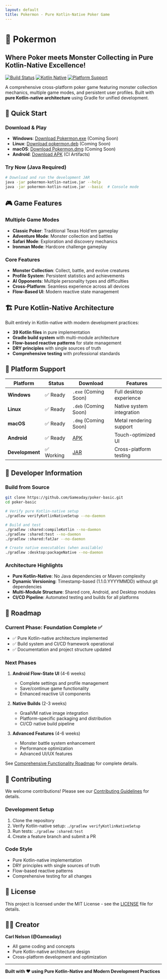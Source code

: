 ```yaml
---
layout: default
title: Pokermon - Pure Kotlin-Native Poker Game
---
```


# 🐲 Pokermon 
## Where Poker meets Monster Collecting in Pure Kotlin-Native Excellence!

[![Build Status](https://img.shields.io/github/actions/workflow/status/Gameaday/poker-basic/ci.yml?branch=main)](https://github.com/Gameaday/poker-basic/actions/workflows/ci.yml)
[![Kotlin Native](https://img.shields.io/badge/architecture-Pure%20Kotlin%20Native-7F52FF)](https://kotlinlang.org/docs/native-overview.html)
[![Platform Support](https://img.shields.io/badge/platforms-Windows%20%7C%20Linux%20%7C%20macOS%20%7C%20Android-blue)](https://github.com/Gameaday/poker-basic/releases)

A comprehensive cross-platform poker game featuring monster collection mechanics, multiple game modes, and persistent user profiles. Built with **pure Kotlin-native architecture** using Gradle for unified development.

## 🚀 Quick Start

### Download & Play
- **Windows**: [Download Pokermon.exe](https://github.com/Gameaday/poker-basic/releases) (Coming Soon)
- **Linux**: [Download pokermon.deb](https://github.com/Gameaday/poker-basic/releases) (Coming Soon)  
- **macOS**: [Download Pokermon.dmg](https://github.com/Gameaday/poker-basic/releases) (Coming Soon)
- **Android**: [Download APK](https://github.com/Gameaday/poker-basic/actions) (CI Artifacts)

### Try Now (Java Required)
```bash
# Download and run the development JAR
java -jar pokermon-kotlin-native.jar --help
java -jar pokermon-kotlin-native.jar --basic  # Console mode
```

## 🎮 Game Features

### Multiple Game Modes
- **Classic Poker**: Traditional Texas Hold'em gameplay
- **Adventure Mode**: Monster collection and battles  
- **Safari Mode**: Exploration and discovery mechanics
- **Ironman Mode**: Hardcore challenge gameplay

### Core Features
- **Monster Collection**: Collect, battle, and evolve creatures
- **Profile System**: Persistent statistics and achievements
- **AI Opponents**: Multiple personality types and difficulties
- **Cross-Platform**: Seamless experience across all devices
- **Flow-Based UI**: Modern reactive state management

## 🏗️ Pure Kotlin-Native Architecture

Built entirely in Kotlin-native with modern development practices:

- **39 Kotlin files** in pure implementation
- **Gradle build system** with multi-module architecture
- **Flow-based reactive patterns** for state management
- **DRY principles** with single sources of truth
- **Comprehensive testing** with professional standards

## 📱 Platform Support

| Platform | Status | Download | Features |
|----------|---------|----------|----------|
| **Windows** | ✅ Ready | `.exe` (Coming Soon) | Full desktop experience |
| **Linux** | ✅ Ready | `.deb` (Coming Soon) | Native system integration |
| **macOS** | ✅ Ready | `.dmg` (Coming Soon) | Metal rendering support |
| **Android** | ✅ Ready | [APK](https://github.com/Gameaday/poker-basic/actions) | Touch-optimized UI |
| **Development** | ✅ Working | [JAR](https://github.com/Gameaday/poker-basic/actions) | Cross-platform testing |

## 🔧 Developer Information

### Build from Source
```bash
git clone https://github.com/Gameaday/poker-basic.git
cd poker-basic

# Verify pure Kotlin-native setup
./gradlew verifyKotlinNativeSetup --no-daemon

# Build and test
./gradlew :shared:compileKotlin --no-daemon
./gradlew :shared:test --no-daemon
./gradlew :shared:fatJar --no-daemon

# Create native executables (when available)
./gradlew :desktop:packageNative --no-daemon
```

### Architecture Highlights
- **Pure Kotlin-Native**: No Java dependencies or Maven complexity
- **Dynamic Versioning**: Timestamp-based (1.1.0.YYYYMMDD) without git dependencies
- **Multi-Module Structure**: Shared core, Android, and Desktop modules
- **CI/CD Pipeline**: Automated testing and builds for all platforms

## 🎯 Roadmap

### Current Phase: Foundation Complete ✅
- ✅ Pure Kotlin-native architecture implemented
- ✅ Build system and CI/CD framework operational
- ✅ Documentation and project structure updated

### Next Phases
1. **Android Flow-State UI** (4-6 weeks)
   - Complete settings and profile management
   - Save/continue game functionality
   - Enhanced reactive UI components

2. **Native Builds** (2-3 weeks)
   - GraalVM native image integration
   - Platform-specific packaging and distribution
   - CI/CD native build pipeline

3. **Advanced Features** (4-6 weeks)
   - Monster battle system enhancement
   - Performance optimization
   - Advanced UI/UX features

See [Comprehensive Functionality Roadmap](COMPREHENSIVE_FUNCTIONALITY_ROADMAP.md) for complete details.

## 🤝 Contributing

We welcome contributions! Please see our [Contributing Guidelines](CONTRIBUTING.md) for details.

### Development Setup
1. Clone the repository
2. Verify Kotlin-native setup: `./gradlew verifyKotlinNativeSetup`  
3. Run tests: `./gradlew :shared:test`
4. Create a feature branch and submit a PR

### Code Style
- Pure Kotlin-native implementation
- DRY principles with single sources of truth
- Flow-based reactive patterns
- Comprehensive testing for all changes

## 📄 License

This project is licensed under the MIT License - see the [LICENSE](LICENSE) file for details.

## 👨‍💻 Creator

**Carl Nelson (@Gameaday)**
- All game coding and concepts
- Pure Kotlin-native architecture design
- Cross-platform development and optimization

---

**Built with ❤️ using Pure Kotlin-Native and Modern Development Practices**